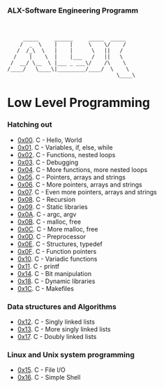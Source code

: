 ### ALX-Software Engineering Programm
<br>

   
         _____     ______     _____  _____  
        /  _  \    |    |     \    \/    / 
       /  /_\  \   |    |      \   ||   /   
      /    |    \  |    |___   /   ||   \   
     /  __/ \__  \ |___ _ ___\/    /\    \  
    /____/   \____\|_________/____/  \    \
                                       \____\
 
# Low Level Programming

### Hatching out  

- [0x00](https://github.com/CodewithSegNet/Alx-low_level_programming/tree/master/0x00-hello_world). C - Hello, World  
- [0x01](https://github.com/CodewithSegNet/Alx-low_level_programming/tree/master/0x01-variables_if_else_while). C - Variables, if, else, while  
- [0x02](https://github.com/CodewithSegNet/Alx-low_level_programming/tree/master/0x02-functions_nested_loops). C - Functions, nested loops  
- [0x03](https://github.com/CodewithSegNet/Alx-low_level_programming/tree/master/0x03-debugging). C - Debugging  
- [0x04](https://github.com/CodewithSegNet/Alx-low_level_programming/tree/master/0x04-more_functions_nested_loops). C - More functions, more nested loops  
- [0x05](https://github.com/CodewithSegNet/Alx-low_level_programming/tree/master/0x05-pointers_arrays_strings). C - Pointers, arrays and strings  
- [0x06](https://github.com/CodewithSegNet/Alx-low_level_programming/tree/master/0x06-pointers_arrays_strings). C - More pointers, arrays and strings  
- [0x07](https://github.com/CodewithSegNet/Alx-low_level_programming/tree/master/0x07-pointers_arrays_strings). C - Even more pointers, arrays and strings  
- [0x08](https://github.com/CodewithSegNet/Alx-low_level_programming/tree/master/0x08-recursion). C - Recursion  
- [0x09](https://github.com/CodewithSegNet/Alx-low_level_programming/tree/master/0x09-static_libraries). C - Static libraries  
- [0x0A](https://github.com/CodewithSegNet/Alx-low_level_programming/tree/master/0x0A-argc_argv). C - argc, argv  
- [0x0B](https://github.com/CodewithSegNet/Alx-low_level_programming/tree/master/0x0B-malloc_free). C - malloc, free  
- [0x0C](https://github.com/CodewithSegNet/Alx-low_level_programming/tree/master/0x0C-more_malloc_free). C - More malloc, free  
- [0x0D](https://github.com/CodewithSegNet/Alx-low_level_programming/tree/master/0x0D-preprocessor). C - Preprocessor  
- [0x0E](https://github.com/CodewithSegNet/Alx-low_level_programming/tree/master/0x0E-structures_typedef). C - Structures, typedef  
- [0x0F](https://github.com/CodewithSegNet/Alx-low_level_programming/tree/master/0x0F-function_pointers). C - Function pointers  
- [0x10](https://github.com/CodewithSegNet/Alx-low_level_programming/tree/master/0x10-variadic_functions). C - Variadic functions  
- [0x11](https://github.com/CodewithSegNet/printf). C - printf  
- [0x14](https://github.com/CodewithSegNet/Alx-low_level_programming/tree/master/0x14-bit_manipulation). C - Bit manipulation  
- [0x18](https://github.com/CodewithSegNet/Alx-low_level_programming/tree/master/0x18-dynamic_libraries). C - Dynamic libraries  
- [0x1C](https://github.com/CodewithSegNet/Alx-low_level_programming/tree/master/0x1C-makefiles). C - Makefiles  

### Data structures and Algorithms

- [0x12](https://github.com/CodewithSegNet/Alx-low_level_programming/tree/master/0x12-singly_linked_lists). C - Singly linked lists  
- [0x13](https://github.com/CodewithSegNet/Alx-low_level_programming/tree/master/0x13-more_singly_linked_lists). C - More singly linked lists  
- [0x17](https://github.com/CodewithSegNet/Alx-low_level_programming/tree/master/0x17-doubly_linked_lists). C - Doubly linked lists  

### Linux and Unix system programming

- [0x15](https://github.com/CodewithSegNet/Alx-low_level_programming/tree/master/0x15-file_io). C - File I/O  
- [0x16](https://github.com/CodewithSegNet/simple_shell/). C - Simple Shell
